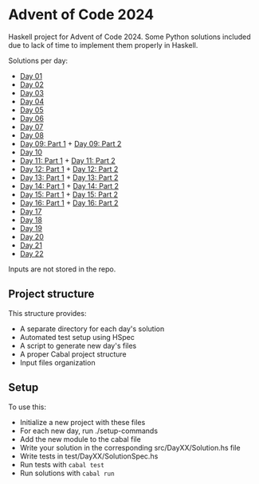# Advent of Code 2024

Haskell project for Advent of Code 2024. Some Python solutions included due to lack of time to implement them properly in Haskell.

Solutions per day:

- [Day 01](src/Day01/Solution.hs)
- [Day 02](src/Day02/Solution.hs)
- [Day 03](src/Day03/Solution.hs)
- [Day 04](src/Day04/Solution.hs)
- [Day 05](src/Day05/Solution.hs)
- [Day 06](src/Day06/Solution.hs)
- [Day 07](src/Day07/Solution.hs)
- [Day 08](src/Day08/Solution.hs)
- [Day 09: Part 1](src/Day09/Solution.hs) + [Day 09: Part 2](src/Day09/part2.py)
- [Day 10](src/Day10/Solution.hs)
- [Day 11: Part 1](src/Day11/Solution.hs) + [Day 11: Part 2](src/Day11/part2.py)
- [Day 12: Part 1](src/Day12/Solution.hs) + [Day 12: Part 2](src/Day12/part2.py)
- [Day 13: Part 1](src/Day13/Solution.hs) + [Day 13: Part 2](src/Day13/part2.py)
- [Day 14: Part 1](src/Day14/Solution.hs) + [Day 14: Part 2](src/Day14/part2.py)
- [Day 15: Part 1](src/Day15/Solution.hs) + [Day 15: Part 2](src/Day15/part2.py)
- [Day 16: Part 1](src/Day16/Solution.hs) + [Day 16: Part 2](src/Day16/part2.py)
- [Day 17](src/Day17/Solution.hs)
- [Day 18](src/Day18/Solution.hs)
- [Day 19](src/Day19/Solution.hs)
- [Day 20](src/Day19/solution.py)
- [Day 21](src/Day21/solution.py)
- [Day 22](src/Day22/solution.py)

Inputs are not stored in the repo.

## Project structure

This structure provides:

- A separate directory for each day's solution
- Automated test setup using HSpec
- A script to generate new day's files
- A proper Cabal project structure
- Input files organization

## Setup

To use this:

- Initialize a new project with these files
- For each new day, run ./setup-commands <day-number>
- Add the new module to the cabal file
- Write your solution in the corresponding src/DayXX/Solution.hs file
- Write tests in test/DayXX/SolutionSpec.hs
- Run tests with `cabal test`
- Run solutions with `cabal run`
